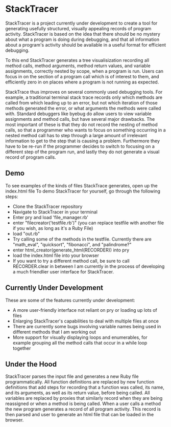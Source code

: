 # StackTracer
StackTracer is a project currently under development to create a tool for generating usefully structured, visually appealing
records of program activity. StackTracer is based on the idea that there should be no mystery about what a program is doing during debugging,
and that all information about a program's activity should be available in a useful format for efficient debugging.

To this end StackTracer generates a tree visualisization recording all method calls, method arguments, method return values, and
variable assignments, correctly nested by scope, when a program is run. Users can focus in on the section of a program call which
is of interest to them, and efficiently zero in on places where a program is not running as expected.

StackTrace thus improves on several commonly used debugging tools. For example, a traditional terminal stack trace records only which
methods are called from which leading up to an error, but not which iteration of those methods generated the error, or what arguments
the methods were called with. Standard debuggers like byebug do allow users to view variable assignments and method calls, but have several
major drawbacks. The most important of these is that they do not record the nesting of method calls, so that a programmer who wants to focus
on something occurring in a nested method call has to step through a large amount of irrelevant information to get to the step
that is causing a problem. Furthermore they have to be re-run if the programmer decides to switch to focusing on a different step
of the program run, and lastly they do not generate a visual record of program calls.

## Demo
To see examples of the kinds of files StackTrace generates, open up the index.html file
To demo StackTracer for yourself, go through the following steps:
* Clone the StackTracer repository
* Navigate to StackTracer in your terminal
* Enter pry and load 'file_manager.rb'
* enter "filecreator('testfile.rb')" (you can replace testfile with another file if you wish, as long as it's a Ruby File)
* load "out.rb"
* Try calling some of the methods in the testfile. Currently there are "math_eval", "quicksort", "fibonacci", and "palindrome?"
* enter html_creator(generate_html(RECORDER)) into pry
* load the index.html file into your browser
* If you want to try a different method call, be sure to call RECORDER.clear in between
I am currently in the process of developing a much friendlier user interface for StackTracer.

## Currently Under Development
These are some of the features currently under development:
* A more user-friendly interface not reliant on pry or loading up lots of files
* Enlarging StackTracer's capabilities to deal with multiple files at once
* There are currently some bugs involving variable names being used in different methods that I am working out
* More support for visually displaying loops and enumerables, for example grouping all the method calls that occur in a while loop together

## Under the Hood
StackTracer parses the input file and generates a new Ruby file programmatically. All function definitions are replaced by new function definitions that add steps for recording that a function was called, its name, and its arguments, as well as its return value, before being called. All variables are replaced by proxies that similarly record when they are being reassigned or when a method is being called. When a user calls a method the new program generates a record of all program activity. This record is then parsed and user to generate an html file that can be loaded in the browser.


